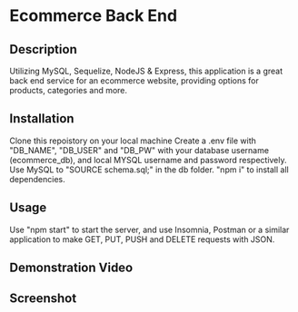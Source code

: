 # Ecommerce Back End

## Description
Utilizing MySQL, Sequelize, NodeJS & Express, this application is a great back end service for an ecommerce website, providing options for products, categories and more.

## Installation
Clone this repoistory on your local machine
Create a .env file with "DB_NAME", "DB_USER" and "DB_PW" with your database username (ecommerce_db), and local MYSQL username and password respectively. 
Use MySQL to "SOURCE schema.sql;" in the db folder.
"npm i" to install all dependencies.

## Usage
Use "npm start" to start the server, and use Insomnia, Postman or a similar application to make GET, PUT, PUSH and DELETE requests with JSON.

## Demonstration Video

## Screenshot
